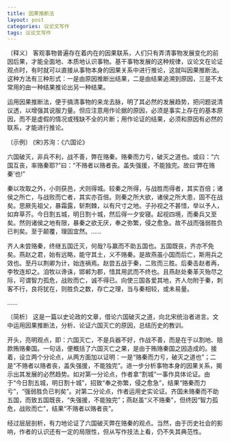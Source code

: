 ```yaml
---
title: 因果推断法
layout: post
categories: 议论文写作
tags: 议论文写作
---
```


〔释义〕 客观事物普遍存在着内在的因果联系，人们只有弄清事物发展变化的前因后果，才能全面地、本质地认识事物。基干事物发展的这种规律，议论文在论证观点时，有时就可以直接从事物本身的因果关系中进行推论，这就叫因果推断法。这种方法有三种形式：一是由原因推断出结果，二是由结果追溯到原因，三是不太常用的由一种结果推论出另一种结果。

运用因果推断法，便于搞清事物的来龙去脉，明了其必然的发展趋势，把问题说清议透，以增强其说服力量。但应注意用作论据的原因，必须是事实上存在的基本原因，而不是虚假的情况或残缺不全的片断；用作论证的结果，必须和原因有必然的联系，才能进行推论。

〔示例〕 (宋)苏洵：《六国论》

六国破灭，非兵不利，战不善，弊在赂秦。赂秦而力亏，破灭之道也。或曰：“六国互丧，率赂秦耶?”曰：“不赂者以赂者丧。盖失强援，不能独完。故曰‘弊在赂秦’也!”

秦以攻取之外，小则获邑，犬则得城。较秦之所得，与战胜而得者，其实百倍；诸侯之所亡，与战败而亡者，其实亦百倍。则秦之所大欲，诸侯之所大患，固不在战矣。思厥先祖父，暴霜露，斩荆棘，以有尺寸之地。子孙视之不甚惜，举以予人，如弃草芥。今日割五城，明日割十城，然后得一夕安寝。起视四境，而秦兵又至矣。然则诸侯之地有限，暴秦之欲无厌，奉之弥繁，侵之愈急。故不战而强弱胜负已判矣。至于颠覆，理固宜然。……

齐人未尝赂秦，终继五国迁灭，何哉?与赢而不助五国也。五国既丧，齐亦不免矣。燕赵之君，始有远略，能守其土，义不赂秦。是故燕虽小国而后亡，斯用兵之效也。至丹以荆卿为计，始连祸焉。赵尝五战于秦，二败而三胜。后秦击赵者再，李牧连却之。洎牧以谗诛，邯郸为郡，惜其用武而不终也。且燕赵处秦革灭殆尽之际，可谓智力孤危，战败而亡，诚不得已。向使三国各爱其地，齐人勿附于秦，刺客不行，良将犹在，则胜负之数，存亡之理，当与秦相较，或未易量。

……

〔简析〕 这是一篇以史论政的文章，借论六国破灭之道，向北宋统治者进言。文中运用因果推断法，分析、论证六国灭亡的原因，总结历史的教训。

开头，亮明观点，即：六国灭亡，不是兵器不好，作战不善，而是在于以割地、赔款贿赂秦国。一句话，便概括了六国灭亡之果，是由于贿赂秦国之因造成的。接着，设立两个分论点，从两方面加以证明：一是“赂秦而力亏，破灭之道也”；二是“不赂者以赂者丧，盖失强援，不能独完”。进一步分析事物本身的因果关系，揭示出其发展的必然趋势。如对第一分论点，作者拿“割城”一事作具体论证。由于“今日割五城，明日割十城”，招致“奉之弥繁，侵之愈急”，结果“赂秦而力亏”，“强弱胜负已判矣”。对第二分论点，作者运用史实论证。齐国未赂秦而不助五国，而致五国既丧，“失强援，不能独完”；燕赵虽“义不赂秦”，但终因“智力孤危，战败而亡”，结果“不赂者以赂者丧”。

经过层层剖析，有力地论证了六国破灭弊在赂秦的观点。当然，由于历史社会的影响，作者的认识还有一定的局限性，但从写作技法上看，仍不失其典范性。 